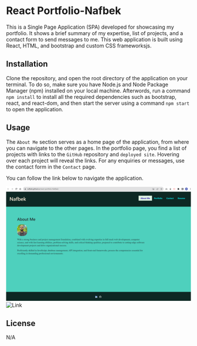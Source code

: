 # React Portfolio-Nafbek

This is a Single Page Application (SPA) developed for showcasing my portfolio. It shows a brief summary of my expertise, list of projects, and a contact form to send messages to me. This web application is built using React, HTML, and bootstrap and custom CSS frameworksjs.

## Installation

Clone the repository, and open the root directory of the application on your terminal. To do so, make sure you have Node.js and Node Package Manager (npm) installed on your local machine. Afterwords, run a command `npm install` to install all the required dependencies such as bootstrap, react, and react-dom, and then start the server using a command `npm start` to open the application.

## Usage

The `About Me` section serves as a home page of the application, from where you can navigate to the other pages. In the portfolio page, you find a list of projects with links to the `GitHub` repository and `deployed site`. Hovering over each project will reveal the links. For any enquiries or messages, use the contact form in the `Contact` page.

You can follow the link below to navigate the application.

![Screenshot](/public/images/Screenshot-app.png)
![Link](https://nafbek.github.io/react-portfolio-Nafbek/)

## License

N/A

